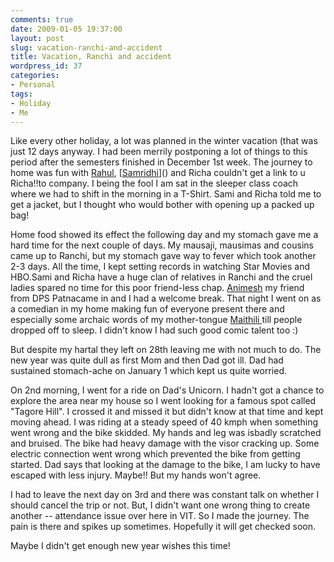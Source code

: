 ```yaml
---
comments: true
date: 2009-01-05 19:37:00
layout: post
slug: vacation-ranchi-and-accident
title: Vacation, Ranchi and accident
wordpress_id: 37
categories:
- Personal
tags:
- Holiday
- Me
---
```


Like every other holiday, a lot was planned in the winter vacation (that was just 12 days anyway. I had been merrily postponing a lot of things to this period after the semesters finished in December 1st week. The journey to home was fun with [Rahul](http://www.facebook.com/friends/?ref=tn#/profile.php?id=722958990), [[Samridhi](http://www.orkut.co.in/Main#Profile.aspx?uid=2692086028576300591)]() and Richa couldn't get a link to u Richa!!to company. I being the fool I am sat in the sleeper class coach where we had to shift in the morning in a T-Shirt. Sami and Richa told me to get a jacket, but I thought who would bother with opening up a packed up bag!  
  
Home food showed its effect the following day and my stomach gave me a hard time for the next couple of days. My mausaji, mausimas and cousins came up to Ranchi, but my stomach gave way to fever which took another 2-3 days. All the time, I kept setting records in watching Star Movies and HBO.Sami and Richa have a huge clan of relatives in Ranchi and the cruel ladies spared no time for this poor friend-less chap. [Animesh](http://www.twitter.com/adcool19) my friend from DPS Patnacame in and I had a welcome break. That night I went on as a comedian in my home making fun of everyone present there and especially some archaic words of my mother-tongue [Maithili ](en.wikipedia.org/wiki/Maithili_language)till people dropped off to sleep. I didn't know I had such good comic talent too :)   
  
But despite my hartal they left on 28th leaving me with not much to do. The new year was quite dull as first Mom and then Dad got ill. Dad had sustained stomach-ache on January 1 which kept us quite worried.  
  
On 2nd morning, I went for a ride on Dad's Unicorn. I hadn't got a chance to explore the area near my house so I went looking for a famous spot called "Tagore Hill". I crossed it and missed it but didn't know at that time and kept moving ahead. I was riding at a steady speed of 40 kmph when something went wrong and the bike skidded. My hands and leg was isbadly scratched and bruised. The bike had heavy damage with the visor cracking up. Some electric connection went wrong which prevented the bike from getting started. Dad says that looking at the damage to the bike, I am lucky to have escaped with less injury. Maybe!! But my hands won't agree.   
  
I had to leave the next day on 3rd and there was constant talk on whether I should cancel the trip or not. But, I didn't want one wrong thing to create another -- attendance issue over here in VIT. So I made the journey. The pain is there and spikes up sometimes. Hopefully it will get checked soon.   
  
Maybe I didn't get enough new year wishes this time!
